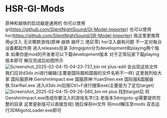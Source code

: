 # HSR-GI-Mods
原神和崩铁的启动器是通用的 你可以使用gi(https://github.com/SilentNightSound/GI-Model-Importer)
也可以使用hsr(https://github.com/SilentNightSound/SR-Model-Importer)
我这里更推荐用gi注入 无论哪款游戏(原神 崩铁 崩坏三 绝区零) hsr注入器有问题 不一定对每台设备都起作用
进入releases目录
3dmgigoto分为development和playing两个版本
如果你是mod的开发者可以下载development版本 对于正常玩家下载playing版本即可
解压完成后如图所示![Screenshot_2025-02-04-15-04-23-737_bin mt plus-edit](https://github.com/user-attachments/assets/3245670a-8494-4454-8810-d14c4c7cfd02)
会出现这些文件 我们应对d3dx.ini进行编辑(主要是国际服和国服的文件名称不一样)
这里我列给大家
国际服原神:GenshinImpact.exe
国服原神:YuanShen.exe
国际服&国服崩铁:StarRail.exe
进入d3dx.ini后按Ctrl+F进行搜索exe(主要是为了定位target)
![Screenshot_2025-02-04-15-09-26-580_bin mt plus](https://github.com/user-attachments/assets/1ff65e81-33ed-4c4e-aad1-a74f2863ac1f)
找到target后 将GenshinImpact.exe改成你要注入的游戏名字(注:老版本3dmigoto-gi需要提供完整的目录 这里是新版可以直接忽视)
随后保存ini文件 将mod解压至mods 双击运行3DMigotoLoader.exe即可
